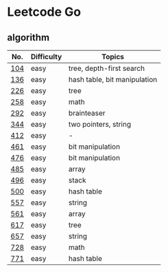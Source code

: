 # Leetcode Go

## algorithm 

No. | Difficulty | Topics
----|----|----
[104](./algs/104.go) | easy | tree, depth-first search
[136](./algs/136.go) | easy | hash table, bit manipulation
[226](./algs/226.go) | easy | tree
[258](./algs/258.go) | easy | math
[292](./algs/292.go) | easy | brainteaser
[344](./algs/344.go) | easy | two pointers, string
[412](./algs/412.go) | easy | -
[461](./algs/461.go) | easy | bit manipulation 
[476](./algs/476.go) | easy | bit manipulation 
[485](./algs/485.go) | easy | array
[496](./algs/496.go) | easy | stack
[500](./algs/500.go) | easy | hash table
[557](./algs/557.go) | easy | string
[561](./algs/561.go) | easy | array
[617](./algs/617.go) | easy | tree
[657](./algs/657.go) | easy | string
[728](./algs/728.go) | easy | math 
[771](./algs/771.go) | easy | hash table
